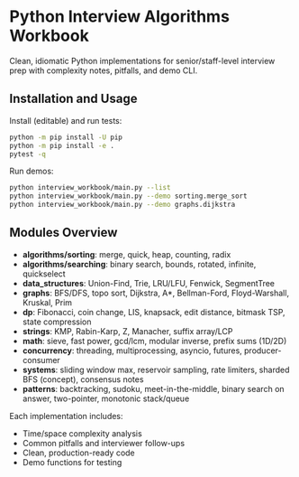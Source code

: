 # Python Interview Algorithms Workbook

Clean, idiomatic Python implementations for senior/staff-level interview prep with complexity notes, pitfalls, and demo CLI.

## Installation and Usage

Install (editable) and run tests:
```bash
python -m pip install -U pip
python -m pip install -e .
pytest -q
```

Run demos:
```bash
python interview_workbook/main.py --list
python interview_workbook/main.py --demo sorting.merge_sort
python interview_workbook/main.py --demo graphs.dijkstra
```

## Modules Overview

- **algorithms/sorting**: merge, quick, heap, counting, radix
- **algorithms/searching**: binary search, bounds, rotated, infinite, quickselect
- **data_structures**: Union-Find, Trie, LRU/LFU, Fenwick, SegmentTree
- **graphs**: BFS/DFS, topo sort, Dijkstra, A*, Bellman-Ford, Floyd-Warshall, Kruskal, Prim
- **dp**: Fibonacci, coin change, LIS, knapsack, edit distance, bitmask TSP, state compression
- **strings**: KMP, Rabin-Karp, Z, Manacher, suffix array/LCP
- **math**: sieve, fast power, gcd/lcm, modular inverse, prefix sums (1D/2D)
- **concurrency**: threading, multiprocessing, asyncio, futures, producer-consumer
- **systems**: sliding window max, reservoir sampling, rate limiters, sharded BFS (concept), consensus notes
- **patterns**: backtracking, sudoku, meet-in-the-middle, binary search on answer, two-pointer, monotonic stack/queue

Each implementation includes:
- Time/space complexity analysis
- Common pitfalls and interviewer follow-ups
- Clean, production-ready code
- Demo functions for testing
